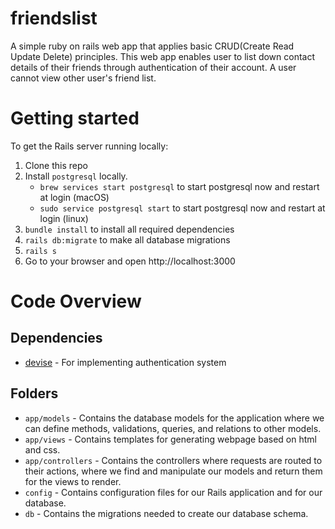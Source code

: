 # friendslist

A simple ruby on rails web app that applies basic CRUD(Create Read Update Delete) principles. This web app enables user to list down contact details of their friends through authentication of their account. A user cannot view other user's friend list.

# Getting started

To get the Rails server running locally:

1. Clone this repo
2. Install `postgresql` locally.
    - `brew services start postgresql` to start postgresql now and restart at login (macOS)
    - `sudo service postgresql start` to start postgresql now and restart at login (linux)
3. `bundle install` to install all required dependencies
4. `rails db:migrate` to make all database migrations
5. `rails s`
6. Go to your browser and open http://localhost:3000

# Code Overview

## Dependencies

- [devise](https://github.com/heartcombo/devise) - For implementing authentication system

## Folders

- `app/models` - Contains the database models for the application where we can define methods, validations, queries, and relations to other models.
- `app/views` - Contains templates for generating webpage based on html and css.
- `app/controllers` - Contains the controllers where requests are routed to their actions, where we find and manipulate our models and return them for the views to render.
- `config` - Contains configuration files for our Rails application and for our database.
- `db` - Contains the migrations needed to create our database schema.